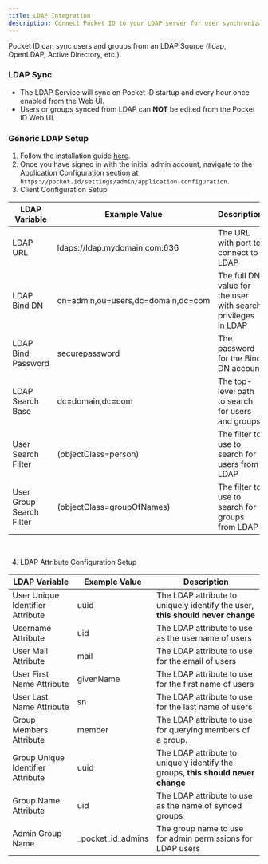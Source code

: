 ```yaml
---
title: LDAP Integration
description: Connect Pocket ID to your LDAP server for user synchronization
---
```


Pocket ID can sync users and groups from an LDAP Source (lldap, OpenLDAP, Active Directory, etc.).

### LDAP Sync

- The LDAP Service will sync on Pocket ID startup and every hour once enabled from the Web UI.
- Users or groups synced from LDAP can **NOT** be edited from the Pocket ID Web UI.

### Generic LDAP Setup

1. Follow the installation guide [here](/docs/setup/installation).
2. Once you have signed in with the initial admin account, navigate to the Application Configuration section at `https://pocket.id/settings/admin/application-configuration`.
3. Client Configuration Setup

| LDAP Variable            | Example Value                      | Description                                                   |
| ------------------------ | ---------------------------------- | ------------------------------------------------------------- |
| LDAP URL                 | ldaps://ldap.mydomain.com:636      | The URL with port to connect to LDAP                          |
| LDAP Bind DN             | cn=admin,ou=users,dc=domain,dc=com | The full DN value for the user with search privileges in LDAP |
| LDAP Bind Password       | securepassword                     | The password for the Bind DN account                          |
| LDAP Search Base         | dc=domain,dc=com                   | The top-level path to search for users and groups             |
| User Search Filter       | (objectClass=person)               | The filter to use to search for users from LDAP               |
| User Group Search Filter | (objectClass=groupOfNames)         | The filter to use to search for groups from LDAP              |

<br />

4. LDAP Attribute Configuration Setup

| LDAP Variable                     | Example Value      | Description                                                                      |
| --------------------------------- | ------------------ | -------------------------------------------------------------------------------- |
| User Unique Identifier Attribute  | uuid               | The LDAP attribute to uniquely identify the user, **this should never change**   |
| Username Attribute                | uid                | The LDAP attribute to use as the username of users                               |
| User Mail Attribute               | mail               | The LDAP attribute to use for the email of users                                 |
| User First Name Attribute         | givenName          | The LDAP attribute to use for the first name of users                            |
| User Last Name Attribute          | sn                 | The LDAP attribute to use for the last name of users                             |
| Group Members Attribute           | member             | The LDAP attribute to use for querying members of a group.                       |
| Group Unique Identifier Attribute | uuid               | The LDAP attribute to uniquely identify the groups, **this should never change** |
| Group Name Attribute              | uid                | The LDAP attribute to use as the name of synced groups                           |
| Admin Group Name                  | \_pocket_id_admins | The group name to use for admin permissions for LDAP users                       |
